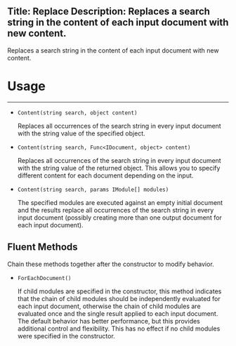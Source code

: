 Title: Replace
Description: Replaces a search string in the content of each input document with new content.
---
Replaces a search string in the content of each input document with new content.

# Usage
---

  - `Content(string search, object content)`
  
    Replaces all occurrences of the search string in every input document with the string value of the specified object.

  - `Content(string search, Func<IDocument, object> content)`
  
    Replaces all occurrences of the search string in every input document with the string value of the returned object. This allows you to specify different content for each document depending on the input.

  - `Content(string search, params IModule[] modules)`
  
    The specified modules are executed against an empty initial document and the results replace all occurrences of the search string in every input document (possibly creating more than one output document for each input document).
  
## Fluent Methods

Chain these methods together after the constructor to modify behavior.

  - `ForEachDocument()`
  
    If child modules are specified in the constructor, this method indicates that the chain of child modules should be independently evaluated for each input document, otherwise the chain of child modules are evaluated once and the single result applied to each input document. The default behavior has better performance, but this provides additional control and flexibility. This has no effect if no child modules were specified in the constructor.